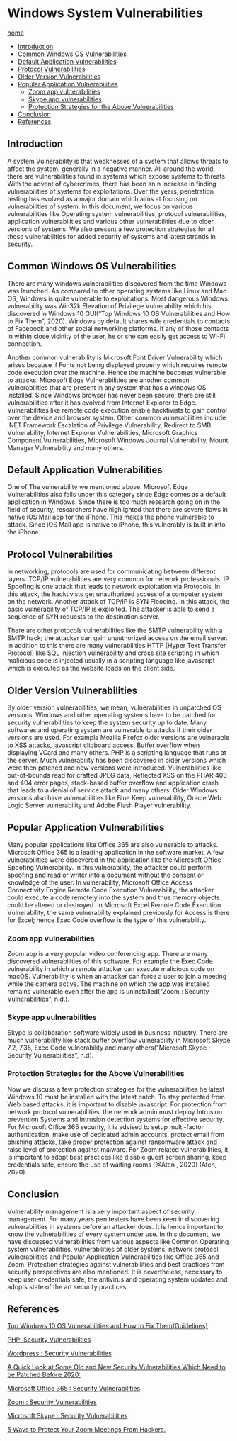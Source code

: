 # Windows System Vulnerabilities

[home](../README.md)
- [Introduction](#Introduction)
- [Common Windows OS Vulnerabilities](#Common-Windows-OS-Vulnerabilities)
- [Default Application Vulnerabilities](#Default-Application-Vulnerabilities)
- [Protocol Vulnerabilities](#Protocol-Vulnerabilities)
- [Older Version Vulnerabilities](#Older-Version-Vulnerabilities)
- [Popular Application Vulnerabilities](#Popular-Application-Vulnerabilities)
	- [Zoom app vulnerabilities](#Zoom-app-vulnerabilities)
	- [Skype app vulnerabilities](#Skype-app-vulnerabilities)
	- [Protection Strategies for the Above Vulnerabilities](#Protection-Strategies-for-the-Above-Vulnerabilities)
- [Conclusion](#Conclusion)
- [References](#References)

## Introduction

A system Vulnerability is that weaknesses of a system that allows threats to affect the system, generally in a negative manner. All around the world, there are vulnerabilities found in systems which expose systems to threats. With the advent of cybercrimes, there has been an n increase in finding vulnerabilities of systems for exploitations. Over the years, penetration testing has evolved as a major domain which aims at focusing on vulnerabilities of system. In this document, we focus on various vulnerabilities like Operating system vulnerabilities, protocol vulnerabilities, application vulnerabilities and various other vulnerabilities due to older versions of systems. We also present a few protection strategies for all these vulnerabilities for added security of systems and latest strands in security.

## Common Windows OS Vulnerabilities

There are many windows vulnerabilities discovered from the time Windows was launched. As compared to other operating systems like Linux and Mac OS, Windows is quite vulnerable to exploitations. Most dangerous Windows vulnerability was Win32k Elevation of Privilege Vulnerability which his discovered in Windows 10 GUI(“Top Windows 10 OS Vulnerabilities and How to Fix Them”, 2020). Windows by default shares wife credentials to contacts of Facebook and other social networking platforms. If any of those contacts in within close vicinity of the user, he or she can easily get access to Wi-Fi connection.

Another common vulnerability is Microsoft Font Driver Vulnerability which arises because if Fonts not being displayed properly which requires remote code execution over the machine. Hence the machine becomes vulnerable to attacks. Microsoft Edge Vulnerabilities are another common vulnerabilities that are present in any system that has a windows OS installed. Since Windows browser has never been secure, there are still vulnerabilities after it has evolved from Internet Explorer to Edge. Vulnerabilities like remote code execution enable hacktivists to gain control over the device and browser system. Other common vulnerabilities include .NET Framework Escalation of Privilege Vulnerability, Redirect to SMB Vulnerability, Internet Explorer Vulnerabilities, Microsoft Graphics Component Vulnerabilities, Microsoft Windows Journal Vulnerability, Mount Manager Vulnerability and many others.

## Default Application Vulnerabilities

One of The vulnerability we mentioned above, Microsoft Edge Vulnerabilities also falls under this category since Edge comes as a default application in Windows. Since there is too much research going on in the field of security, researchers have highlighted that there are severe flaws in native iOS Mail app for the iPhone. This makes the phone vulnerable to attack. Since iOS Mail app is native to iPhone, this vulnerably is built in into the iPhone.

## Protocol Vulnerabilities

In networking, protocols are used for communicating between different layers. TCP/IP vulnerabilities are very common for network professionals. IP Spoofing is one attack that leads to network exploitation via Protocols. In this attack, the hacktivists get unauthorized access of a computer system on the network. Another attack of TCP/IP is SYN Flooding. In this attack, the basic vulnerability of TCP/IP is exploited. The attacker is able to send a sequence of SYN requests to the destination server.

There are other protocols vulnerabilities like the SMTP vulnerability with a SMTP hack; the attacker can gain unauthorized access on the email server. In addition to this there are many vulnerabilities HTTP (Hyper Text Transfer Protocol) like SQL injection vulnerability and cross site scripting in which malicious code is injected usually in a scripting language like javascript which is executed as the website loads on the client side.

## Older Version Vulnerabilities

By older version vulnerabilities, we mean, vulnerabilities in unpatched OS versions. Windows and other operating systems have to be patched for security vulnerabilities to keep the system security up to date. Many softwares and operating system are vulnerable to attacks if their older versions are used. For example Mozilla Firefox older versions are vulnerable to XSS attacks, javascript clipboard access, Buffer overflow when displaying VCard and many others.
PHP is a scripting language that runs at the server. Much vulnerability has been discovered in older versions which were then patched and new versions were introduced. Vulnerabilities like out-of-bounds read for crafted JPEG data, Reflected XSS on the PHAR 403 and 404 error pages, stack-based buffer overflow and application crash that leads to a denial of service attack and many others. Older Windows versions also have vulnerabilities like Blue Keep vulnerability, Oracle Web Logic Server vulnerability and Adobe Flash Player vulnerability.

## Popular Application Vulnerabilities

Many popular applications like Office 365 are also vulnerable to attacks. Microsoft Office 365 is a leading application in the software market. A few vulnerabilities were discovered in the application like the Microsoft Office Spoofing Vulnerability. In this vulnerability, the attacker could perform spoofing and read or writer into a document without the consent or knowledge of the user. In vulnerability, Microsoft Office Access Connectivity Engine Remote Code Execution Vulnerability, the attacker could execute a code remotely into the system and thus memory objects could be altered or destroyed. In Microsoft Excel Remote Code Execution Vulnerability, the same vulnerability explained previously for Access is there for Excel; hence Exec Code overflow is the type of this vulnerability.

### Zoom app vulnerabilities

Zoom app is a very popular video conferencing app. There are many discovered vulnerabilities of this software. For example the Exec Code vulnerability in which a remote attacker can execute malicious code on macOS. Vulnerability is when an attacker can force a user to join a meeting while the camera active. The machine on which the app was installed remains vulnerable even after the app is uninstalled(“Zoom : Security Vulnerabilities”, n.d.).

### Skype app vulnerabilities

Skype is collaboration software widely used in business industry. There are much vulnerability like stack buffer overflow vulnerability in Microsoft Skype 7.2, 7.35, Exec Code vulnerability and many others(“Microsoft Skype : Security Vulnerabilities”, n.d).

### Protection Strategies for the Above Vulnerabilities

Now we discuss a few protection strategies for the vulnerabilities he latest Windows 10 must be installed with the latest patch. To stay protected from Web based attacks, it is important to disable javascript. For protection from network protocol vulnerabilities, the network admin must deploy Intrusion prevention Systems and Intrusion detection systems for effective security.
For Microsoft Office 365 security, it is advised to setup multi-factor authentication, make use of dedicated admin accounts, protect email from phishing attacks, take proper protection against ransomware attack and raise level of 
protection against malware. For Zoom related vulnerabilities, it is important to adopt best practices like disable guest screen sharing, keep credentials safe, ensure the use of waiting rooms [@Aten , 2020] (Aten, 2020).

## Conclusion

Vulnerability management is a very important aspect of security management. For many years pen testers have been keen in discovering vulnerabilities in systems before an attacker does. It is hence important to know the vulnerabilities of every system under use. In this document, we have discussed vulnerabilities from various aspects like Common Operating system vulnerabilities, vulnerabilities of older systems, network protocol vulnerabilities and Popular Application Vulnerabilities like Office 365 and Zoom. Protection strategies against vulnerabilities and best practices from security perspectives are also mentioned. It is nevertheless, necessary to keep user credentials safe, the antivirus and operating system updated and adopts state of the art security practices.

## References

[Top Windows 10 OS Vulnerabilities and How to Fix Them(Guidelines)](https://antivirus.comodo.com/blog/computer-safety/fix-top-10-windows-vulnerabilities/)

[PHP: Security Vulnerabilities](https://www.cvedetails.com/vulnerability-list/vendor_id-74/product_id-128/PHP-PHP.html)

[Wordpress : Security Vulnerabilities](https://www.cvedetails.com/vulnerability-list/vendor_id-2337/product_id-4096/)

[A Quick Look at Some Old and New Security Vulnerabilities Which Need to be Patched Before 2020:](https://cyware.com/news/a-quick-look-at-some-old-and-new-security-vulnerabilities-which-need-to-be-patched-before-2020-8152ed02)

[Microsoft Office 365 : Security Vulnerabilities](https://www.cvedetails.com/vulnerability-list/vendor_id-26/product_id-51636/Microsoft-Office-365.html)

[Zoom : Security Vulnerabilities](https://www.cvedetails.com/vulnerability-list/vendor_id-2159/Zoom.html)

[Microsoft Skype : Security Vulnerabilities](https://www.cvedetails.com/vulnerability-list/vendor_id-26/product_id-35646/Microsoft-Skype.html)

[5 Ways to Protect Your Zoom Meetings From Hackers.](https://www.inc.com/jason-aten/hackers-are-trying-to-get-into-your-zoom-meetings-here-are-5-ways-to-stop-them.html)
